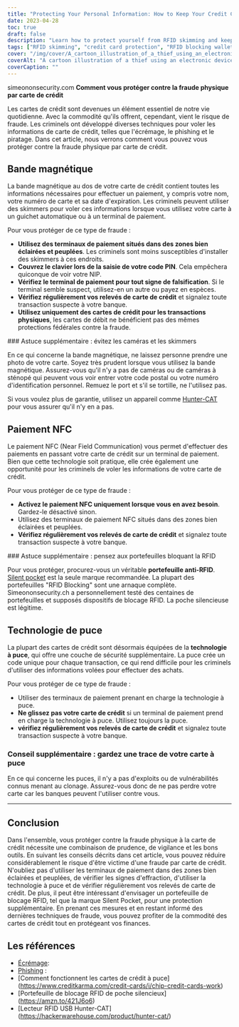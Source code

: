 ```yaml
---
title: "Protecting Your Personal Information: How to Keep Your Credit Cards Safe from RFID Skimming and other Physical Attacks"
date: 2023-04-28
toc: true
draft: false
description: "Learn how to protect yourself from RFID skimming and keep your credit card information secure with these simple tips."
tags: ["RFID skimming", "credit card protection", "RFID blocking wallets", "chip credit cards", "phishing", "cybersecurity", "identity theft", "privacy", "contactless payments", "mobile payments", "financial security", "smart cards", "NFC", "encryption", "data protection", "RFID readers", "RFID technology", "electronic pickpocketing", "silent pocket", "hunter-cat"]
cover: "/img/cover/A_cartoon_illustration_of_a_thief_using_an_electronic_device.png"
coverAlt: "A cartoon illustration of a thief using an electronic device to steal credit card information from a person's wallet."
coverCaption: ""
---
```

simeononsecurity.com
 **Comment vous protéger contre la fraude physique par carte de crédit**
 
 Les cartes de crédit sont devenues un élément essentiel de notre vie quotidienne. Avec la commodité qu'ils offrent, cependant, vient le risque de fraude. Les criminels ont développé diverses techniques pour voler les informations de carte de crédit, telles que l'écrémage, le phishing et le piratage. Dans cet article, nous verrons comment vous pouvez vous protéger contre la fraude physique par carte de crédit.
 
 ## Bande magnétique
 
 La bande magnétique au dos de votre carte de crédit contient toutes les informations nécessaires pour effectuer un paiement, y compris votre nom, votre numéro de carte et sa date d'expiration. Les criminels peuvent utiliser des skimmers pour voler ces informations lorsque vous utilisez votre carte à un guichet automatique ou à un terminal de paiement.
 
 Pour vous protéger de ce type de fraude :
 
 - **Utilisez des terminaux de paiement situés dans des zones bien éclairées et peuplées**. Les criminels sont moins susceptibles d'installer des skimmers à ces endroits.
 - **Couvrez le clavier lors de la saisie de votre code PIN**. Cela empêchera quiconque de voir votre NIP.
 - **Vérifiez le terminal de paiement pour tout signe de falsification**. Si le terminal semble suspect, utilisez-en un autre ou payez en espèces.
 - **Vérifiez régulièrement vos relevés de carte de crédit** et signalez toute transaction suspecte à votre banque.
 - **Utilisez uniquement des cartes de crédit pour les transactions physiques**, les cartes de débit ne bénéficient pas des mêmes protections fédérales contre la fraude.
 
 ### Astuce supplémentaire : évitez les caméras et les skimmers
 
 En ce qui concerne la bande magnétique, ne laissez personne prendre une photo de votre carte. Soyez très prudent lorsque vous utilisez la bande magnétique. Assurez-vous qu'il n'y a pas de caméras ou de caméras à sténopé qui peuvent vous voir entrer votre code postal ou votre numéro d'identification personnel. Remuez le port et s'il se tortille, ne l'utilisez pas.
 
 Si vous voulez plus de garantie, utilisez un appareil comme [Hunter-CAT](https://hackerwarehouse.com/product/hunter-cat/) pour vous assurer qu'il n'y en a pas.
 
 ## Paiement NFC
 
 Le paiement NFC (Near Field Communication) vous permet d'effectuer des paiements en passant votre carte de crédit sur un terminal de paiement. Bien que cette technologie soit pratique, elle crée également une opportunité pour les criminels de voler les informations de votre carte de crédit.
 
 Pour vous protéger de ce type de fraude :
 
 - **Activez le paiement NFC uniquement lorsque vous en avez besoin**. Gardez-le désactivé sinon.
 - Utilisez des terminaux de paiement NFC situés dans des zones bien éclairées et peuplées.
 - **Vérifiez régulièrement vos relevés de carte de crédit** et signalez toute transaction suspecte à votre banque.
 
 ### Astuce supplémentaire : pensez aux portefeuilles bloquant la RFID
 
 Pour vous protéger, procurez-vous un véritable **portefeuille anti-RFID**. [Silent pocket](https://amzn.to/421J6o6) est la seule marque recommandée. La plupart des portefeuilles "RFID Blocking" sont une arnaque complète. Simeononsecurity.ch a personnellement testé des centaines de portefeuilles et supposés dispositifs de blocage RFID. La poche silencieuse est légitime.
 
 ## Technologie de puce
 
 La plupart des cartes de crédit sont désormais équipées de la **technologie à puce**, qui offre une couche de sécurité supplémentaire. La puce crée un code unique pour chaque transaction, ce qui rend difficile pour les criminels d'utiliser des informations volées pour effectuer des achats.
 
 Pour vous protéger de ce type de fraude :
 
 - Utiliser des terminaux de paiement prenant en charge la technologie à puce.
 - **Ne glissez pas votre carte de crédit** si un terminal de paiement prend en charge la technologie à puce. Utilisez toujours la puce.
 - **vérifiez régulièrement vos relevés de carte de crédit** et signalez toute transaction suspecte à votre banque.
 
 ### Conseil supplémentaire : gardez une trace de votre carte à puce
 
 En ce qui concerne les puces, il n'y a pas d'exploits ou de vulnérabilités connus menant au clonage. Assurez-vous donc de ne pas perdre votre carte car les banques peuvent l'utiliser contre vous.
 
 ______
 
 ## Conclusion
 
 Dans l'ensemble, vous protéger contre la fraude physique à la carte de crédit nécessite une combinaison de prudence, de vigilance et les bons outils. En suivant les conseils décrits dans cet article, vous pouvez réduire considérablement le risque d'être victime d'une fraude par carte de crédit. N'oubliez pas d'utiliser les terminaux de paiement dans des zones bien éclairées et peuplées, de vérifier les signes d'effraction, d'utiliser la technologie à puce et de vérifier régulièrement vos relevés de carte de crédit. De plus, il peut être intéressant d'envisager un portefeuille de blocage RFID, tel que la marque Silent Pocket, pour une protection supplémentaire. En prenant ces mesures et en restant informé des dernières techniques de fraude, vous pouvez profiter de la commodité des cartes de crédit tout en protégeant vos finances.
 
 
 ## Les références
 
 - [Écrémage](https://www.investopedia.com/terms/s/skimming.asp):
 - [Phishing](https://www.investopedia.com/terms/p/phishing.asp) :
 - [Comment fonctionnent les cartes de crédit à puce] (https://www.creditkarma.com/credit-cards/i/chip-credit-cards-work)
 - [Portefeuille de blocage RFID de poche silencieux] (https://amzn.to/421J6o6)
 - [Lecteur RFID USB Hunter-CAT] (https://hackerwarehouse.com/product/hunter-cat/)